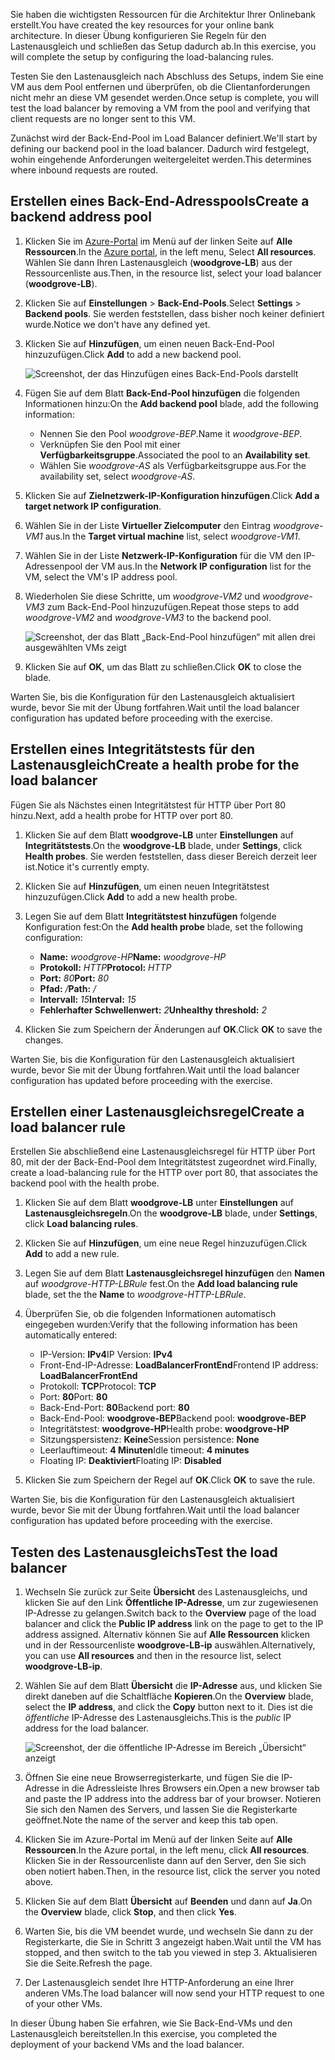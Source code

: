 <span data-ttu-id="44030-101">Sie haben die wichtigsten Ressourcen für die Architektur Ihrer Onlinebank erstellt.</span><span class="sxs-lookup"><span data-stu-id="44030-101">You have created the key resources for your online bank architecture.</span></span> <span data-ttu-id="44030-102">In dieser Übung konfigurieren Sie Regeln für den Lastenausgleich und schließen das Setup dadurch ab.</span><span class="sxs-lookup"><span data-stu-id="44030-102">In this exercise, you will complete the setup by configuring the load-balancing rules.</span></span>

<span data-ttu-id="44030-103">Testen Sie den Lastenausgleich nach Abschluss des Setups, indem Sie eine VM aus dem Pool entfernen und überprüfen, ob die Clientanforderungen nicht mehr an diese VM gesendet werden.</span><span class="sxs-lookup"><span data-stu-id="44030-103">Once setup is complete, you will test the load balancer by removing a VM from the pool and verifying that client requests are no longer sent to this VM.</span></span>

<span data-ttu-id="44030-104">Zunächst wird der Back-End-Pool im Load Balancer definiert.</span><span class="sxs-lookup"><span data-stu-id="44030-104">We'll start by defining our backend pool in the load balancer.</span></span> <span data-ttu-id="44030-105">Dadurch wird festgelegt, wohin eingehende Anforderungen weitergeleitet werden.</span><span class="sxs-lookup"><span data-stu-id="44030-105">This determines where inbound requests are routed.</span></span>

## <a name="create-a-backend-address-pool"></a><span data-ttu-id="44030-106">Erstellen eines Back-End-Adresspools</span><span class="sxs-lookup"><span data-stu-id="44030-106">Create a backend address pool</span></span>

1. <span data-ttu-id="44030-107">Klicken Sie im [Azure-Portal](https://portal.azure.com/learn.docs.microsoft.com?azure-portal=true) im Menü auf der linken Seite auf **Alle Ressourcen**.</span><span class="sxs-lookup"><span data-stu-id="44030-107">In the [Azure portal](https://portal.azure.com/learn.docs.microsoft.com?azure-portal=true), in the left menu, Select **All resources**.</span></span> <span data-ttu-id="44030-108">Wählen Sie dann Ihren Lastenausgleich (**woodgrove-LB**) aus der Ressourcenliste aus.</span><span class="sxs-lookup"><span data-stu-id="44030-108">Then, in the resource list, select your load balancer (**woodgrove-LB**).</span></span>

1. <span data-ttu-id="44030-109">Klicken Sie auf **Einstellungen** > **Back-End-Pools**.</span><span class="sxs-lookup"><span data-stu-id="44030-109">Select **Settings** > **Backend pools**.</span></span> <span data-ttu-id="44030-110">Sie werden feststellen, dass bisher noch keiner definiert wurde.</span><span class="sxs-lookup"><span data-stu-id="44030-110">Notice we don't have any defined yet.</span></span>

1. <span data-ttu-id="44030-111">Klicken Sie auf **Hinzufügen**, um einen neuen Back-End-Pool hinzuzufügen.</span><span class="sxs-lookup"><span data-stu-id="44030-111">Click **Add** to add a new backend pool.</span></span>

    ![Screenshot, der das Hinzufügen eines Back-End-Pools darstellt](../media/6-backend-pools.png)

1. <span data-ttu-id="44030-113">Fügen Sie auf dem Blatt **Back-End-Pool hinzufügen** die folgenden Informationen hinzu:</span><span class="sxs-lookup"><span data-stu-id="44030-113">On the **Add backend pool** blade, add the following information:</span></span>
    - <span data-ttu-id="44030-114">Nennen Sie den Pool _woodgrove-BEP_.</span><span class="sxs-lookup"><span data-stu-id="44030-114">Name it _woodgrove-BEP_.</span></span>
    - <span data-ttu-id="44030-115">Verknüpfen Sie den Pool mit einer **Verfügbarkeitsgruppe**.</span><span class="sxs-lookup"><span data-stu-id="44030-115">Associated the pool to an **Availability set**.</span></span>
    - <span data-ttu-id="44030-116">Wählen Sie _woodgrove-AS_ als Verfügbarkeitsgruppe aus.</span><span class="sxs-lookup"><span data-stu-id="44030-116">For the availability set, select _woodgrove-AS_.</span></span>

1. <span data-ttu-id="44030-117">Klicken Sie auf **Zielnetzwerk-IP-Konfiguration hinzufügen**.</span><span class="sxs-lookup"><span data-stu-id="44030-117">Click **Add a target network IP configuration**.</span></span>

1. <span data-ttu-id="44030-118">Wählen Sie in der Liste **Virtueller Zielcomputer** den Eintrag _woodgrove-VM1_ aus.</span><span class="sxs-lookup"><span data-stu-id="44030-118">In the **Target virtual machine** list, select _woodgrove-VM1_.</span></span>

1. <span data-ttu-id="44030-119">Wählen Sie in der Liste **Netzwerk-IP-Konfiguration** für die VM den IP-Adressenpool der VM aus.</span><span class="sxs-lookup"><span data-stu-id="44030-119">In the **Network IP configuration** list for the VM, select the VM's IP address pool.</span></span>

1. <span data-ttu-id="44030-120">Wiederholen Sie diese Schritte, um _woodgrove-VM2_ und _woodgrove-VM3_ zum Back-End-Pool hinzuzufügen.</span><span class="sxs-lookup"><span data-stu-id="44030-120">Repeat those steps to add _woodgrove-VM2_ and _woodgrove-VM3_ to the backend pool.</span></span>

    ![Screenshot, der das Blatt „Back-End-Pool hinzufügen“ mit allen drei ausgewählten VMs zeigt](../media/6-add-backend-pool.png)

1. <span data-ttu-id="44030-122">Klicken Sie auf **OK**, um das Blatt zu schließen.</span><span class="sxs-lookup"><span data-stu-id="44030-122">Click **OK** to close the blade.</span></span>

<span data-ttu-id="44030-123">Warten Sie, bis die Konfiguration für den Lastenausgleich aktualisiert wurde, bevor Sie mit der Übung fortfahren.</span><span class="sxs-lookup"><span data-stu-id="44030-123">Wait until the load balancer configuration has updated before proceeding with the exercise.</span></span>

## <a name="create-a-health-probe-for-the-load-balancer"></a><span data-ttu-id="44030-124">Erstellen eines Integritätstests für den Lastenausgleich</span><span class="sxs-lookup"><span data-stu-id="44030-124">Create a health probe for the load balancer</span></span>

<span data-ttu-id="44030-125">Fügen Sie als Nächstes einen Integritätstest für HTTP über Port 80 hinzu.</span><span class="sxs-lookup"><span data-stu-id="44030-125">Next, add a health probe for HTTP over port 80.</span></span>

1. <span data-ttu-id="44030-126">Klicken Sie auf dem Blatt **woodgrove-LB** unter **Einstellungen** auf **Integritätstests**.</span><span class="sxs-lookup"><span data-stu-id="44030-126">On the **woodgrove-LB** blade, under **Settings**, click **Health probes**.</span></span> <span data-ttu-id="44030-127">Sie werden feststellen, dass dieser Bereich derzeit leer ist.</span><span class="sxs-lookup"><span data-stu-id="44030-127">Notice it's currently empty.</span></span>

1. <span data-ttu-id="44030-128">Klicken Sie auf **Hinzufügen**, um einen neuen Integritätstest hinzuzufügen.</span><span class="sxs-lookup"><span data-stu-id="44030-128">Click **Add** to add a new health probe.</span></span>

1. <span data-ttu-id="44030-129">Legen Sie auf dem Blatt **Integritätstest hinzufügen** folgende Konfiguration fest:</span><span class="sxs-lookup"><span data-stu-id="44030-129">On the **Add health probe** blade, set the following configuration:</span></span>
    - <span data-ttu-id="44030-130">**Name:** _woodgrove-HP_</span><span class="sxs-lookup"><span data-stu-id="44030-130">**Name:** _woodgrove-HP_</span></span>
    - <span data-ttu-id="44030-131">**Protokoll:** _HTTP_</span><span class="sxs-lookup"><span data-stu-id="44030-131">**Protocol:** _HTTP_</span></span>
    - <span data-ttu-id="44030-132">**Port:** _80_</span><span class="sxs-lookup"><span data-stu-id="44030-132">**Port:** _80_</span></span>
    - <span data-ttu-id="44030-133">**Pfad:** _/_</span><span class="sxs-lookup"><span data-stu-id="44030-133">**Path:** _/_</span></span>
    - <span data-ttu-id="44030-134">**Intervall:** _15_</span><span class="sxs-lookup"><span data-stu-id="44030-134">**Interval:** _15_</span></span>
    - <span data-ttu-id="44030-135">**Fehlerhafter Schwellenwert:** _2_</span><span class="sxs-lookup"><span data-stu-id="44030-135">**Unhealthy threshold:** _2_</span></span>

1. <span data-ttu-id="44030-136">Klicken Sie zum Speichern der Änderungen auf **OK**.</span><span class="sxs-lookup"><span data-stu-id="44030-136">Click **OK** to save the changes.</span></span>

<span data-ttu-id="44030-137">Warten Sie, bis die Konfiguration für den Lastenausgleich aktualisiert wurde, bevor Sie mit der Übung fortfahren.</span><span class="sxs-lookup"><span data-stu-id="44030-137">Wait until the load balancer configuration has updated before proceeding with the exercise.</span></span>

## <a name="create-a-load-balancer-rule"></a><span data-ttu-id="44030-138">Erstellen einer Lastenausgleichsregel</span><span class="sxs-lookup"><span data-stu-id="44030-138">Create a load balancer rule</span></span>

<span data-ttu-id="44030-139">Erstellen Sie abschließend eine Lastenausgleichsregel für HTTP über Port 80, mit der der Back-End-Pool dem Integritätstest zugeordnet wird.</span><span class="sxs-lookup"><span data-stu-id="44030-139">Finally, create a load-balancing rule for the HTTP over port 80, that associates the backend pool with the health probe.</span></span>

1. <span data-ttu-id="44030-140">Klicken Sie auf dem Blatt **woodgrove-LB** unter **Einstellungen** auf **Lastenausgleichsregeln**.</span><span class="sxs-lookup"><span data-stu-id="44030-140">On the **woodgrove-LB** blade, under **Settings**, click **Load balancing rules**.</span></span>

1. <span data-ttu-id="44030-141">Klicken Sie auf **Hinzufügen**, um eine neue Regel hinzuzufügen.</span><span class="sxs-lookup"><span data-stu-id="44030-141">Click **Add** to add a new rule.</span></span>

1. <span data-ttu-id="44030-142">Legen Sie auf dem Blatt **Lastenausgleichsregel hinzufügen** den **Namen** auf _woodgrove-HTTP-LBRule_ fest.</span><span class="sxs-lookup"><span data-stu-id="44030-142">On the **Add load balancing rule** blade, set the the **Name** to _woodgrove-HTTP-LBRule_.</span></span>

1. <span data-ttu-id="44030-143">Überprüfen Sie, ob die folgenden Informationen automatisch eingegeben wurden:</span><span class="sxs-lookup"><span data-stu-id="44030-143">Verify that the following information has been automatically entered:</span></span>
    - <span data-ttu-id="44030-144">IP-Version: **IPv4**</span><span class="sxs-lookup"><span data-stu-id="44030-144">IP Version: **IPv4**</span></span>
    - <span data-ttu-id="44030-145">Front-End-IP-Adresse: **LoadBalancerFrontEnd**</span><span class="sxs-lookup"><span data-stu-id="44030-145">Frontend IP address: **LoadBalancerFrontEnd**</span></span>
    - <span data-ttu-id="44030-146">Protokoll: **TCP**</span><span class="sxs-lookup"><span data-stu-id="44030-146">Protocol: **TCP**</span></span>
    - <span data-ttu-id="44030-147">Port: **80**</span><span class="sxs-lookup"><span data-stu-id="44030-147">Port: **80**</span></span>
    - <span data-ttu-id="44030-148">Back-End-Port: **80**</span><span class="sxs-lookup"><span data-stu-id="44030-148">Backend port: **80**</span></span>
    - <span data-ttu-id="44030-149">Back-End-Pool: **woodgrove-BEP**</span><span class="sxs-lookup"><span data-stu-id="44030-149">Backend pool: **woodgrove-BEP**</span></span>
    - <span data-ttu-id="44030-150">Integritätstest: **woodgrove-HP**</span><span class="sxs-lookup"><span data-stu-id="44030-150">Health probe: **woodgrove-HP**</span></span>
    - <span data-ttu-id="44030-151">Sitzungspersistenz: **Keine**</span><span class="sxs-lookup"><span data-stu-id="44030-151">Session persistence: **None**</span></span>
    - <span data-ttu-id="44030-152">Leerlauftimeout: **4 Minuten**</span><span class="sxs-lookup"><span data-stu-id="44030-152">Idle timeout: **4 minutes**</span></span>
    - <span data-ttu-id="44030-153">Floating IP: **Deaktiviert**</span><span class="sxs-lookup"><span data-stu-id="44030-153">Floating IP: **Disabled**</span></span>

1. <span data-ttu-id="44030-154">Klicken Sie zum Speichern der Regel auf **OK**.</span><span class="sxs-lookup"><span data-stu-id="44030-154">Click **OK** to save the rule.</span></span>

<span data-ttu-id="44030-155">Warten Sie, bis die Konfiguration für den Lastenausgleich aktualisiert wurde, bevor Sie mit der Übung fortfahren.</span><span class="sxs-lookup"><span data-stu-id="44030-155">Wait until the load balancer configuration has updated before proceeding with the exercise.</span></span>

## <a name="test-the-load-balancer"></a><span data-ttu-id="44030-156">Testen des Lastenausgleichs</span><span class="sxs-lookup"><span data-stu-id="44030-156">Test the load balancer</span></span>

1. <span data-ttu-id="44030-157">Wechseln Sie zurück zur Seite **Übersicht** des Lastenausgleichs, und klicken Sie auf den Link **Öffentliche IP-Adresse**, um zur zugewiesenen IP-Adresse zu gelangen.</span><span class="sxs-lookup"><span data-stu-id="44030-157">Switch back to the **Overview** page of the load balancer and click the **Public IP address** link on the page to get to the IP address assigned.</span></span> <span data-ttu-id="44030-158">Alternativ können Sie auf **Alle Ressourcen** klicken und in der Ressourcenliste **woodgrove-LB-ip** auswählen.</span><span class="sxs-lookup"><span data-stu-id="44030-158">Alternatively, you can use **All resources** and then in the resource list, select **woodgrove-LB-ip**.</span></span>

1. <span data-ttu-id="44030-159">Wählen Sie auf dem Blatt **Übersicht** die **IP-Adresse** aus, und klicken Sie direkt daneben auf die Schaltfläche **Kopieren**.</span><span class="sxs-lookup"><span data-stu-id="44030-159">On the **Overview** blade, select the **IP address**, and click the **Copy** button next to it.</span></span> <span data-ttu-id="44030-160">Dies ist die _öffentliche_ IP-Adresse des Lastenausgleichs.</span><span class="sxs-lookup"><span data-stu-id="44030-160">This is the _public_ IP address for the load balancer.</span></span>

    ![Screenshot, der die öffentliche IP-Adresse im Bereich „Übersicht“ anzeigt](../media/6-public-ip.png)

1. <span data-ttu-id="44030-162">Öffnen Sie eine neue Browserregisterkarte, und fügen Sie die IP-Adresse in die Adressleiste Ihres Browsers ein.</span><span class="sxs-lookup"><span data-stu-id="44030-162">Open a new browser tab and paste the IP address into the address bar of your browser.</span></span> <span data-ttu-id="44030-163">Notieren Sie sich den Namen des Servers, und lassen Sie die Registerkarte geöffnet.</span><span class="sxs-lookup"><span data-stu-id="44030-163">Note the name of the server and keep this tab open.</span></span>

1. <span data-ttu-id="44030-164">Klicken Sie im Azure-Portal im Menü auf der linken Seite auf **Alle Ressourcen**.</span><span class="sxs-lookup"><span data-stu-id="44030-164">In the Azure portal, in the left menu, click **All resources**.</span></span> <span data-ttu-id="44030-165">Klicken Sie in der Ressourcenliste dann auf den Server, den Sie sich oben notiert haben.</span><span class="sxs-lookup"><span data-stu-id="44030-165">Then, in the resource list, click the server you noted above.</span></span>

1. <span data-ttu-id="44030-166">Klicken Sie auf dem Blatt **Übersicht** auf **Beenden** und dann auf **Ja**.</span><span class="sxs-lookup"><span data-stu-id="44030-166">On the **Overview** blade, click **Stop**, and then click **Yes**.</span></span>

1. <span data-ttu-id="44030-167">Warten Sie, bis die VM beendet wurde, und wechseln Sie dann zu der Registerkarte, die Sie in Schritt 3 angezeigt haben.</span><span class="sxs-lookup"><span data-stu-id="44030-167">Wait until the VM has stopped, and then switch to the tab you viewed in step 3.</span></span> <span data-ttu-id="44030-168">Aktualisieren Sie die Seite.</span><span class="sxs-lookup"><span data-stu-id="44030-168">Refresh the page.</span></span>

1. <span data-ttu-id="44030-169">Der Lastenausgleich sendet Ihre HTTP-Anforderung an eine Ihrer anderen VMs.</span><span class="sxs-lookup"><span data-stu-id="44030-169">The load balancer will now send your HTTP request to one of your other VMs.</span></span>

<span data-ttu-id="44030-170">In dieser Übung haben Sie erfahren, wie Sie Back-End-VMs und den Lastenausgleich bereitstellen.</span><span class="sxs-lookup"><span data-stu-id="44030-170">In this exercise, you completed the deployment of your backend VMs and the load balancer.</span></span>

